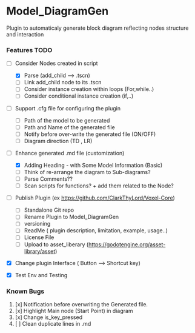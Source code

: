 # Model_DiagramGen
Plugin to automaticaly generate block diagram reflecting nodes structure and interaction


### Features TODO
- [ ] Consider Nodes created in script 
	- [x] Parse (add_child --> .tscn)
	- [ ] Link add_child node to its .tscn
	- [ ] Consider instance creation within loops (For,while..)
	- [ ] Consider conditional instance creation (if,..)
		
- [ ] Support .cfg file for configuring the plugin
	- [ ] Path of the model to be generated
	- [ ] Path and Name of the generated file
	- [ ] Notify before over-write the generated file (ON/OFF)
	- [ ] Diagram direction (TD , LR)
		
- [ ] Enhance generated .md file (customization)
	- [x] Adding Heading - with Some Model Information (Basic)
	- [ ] Think of re-arrange the diagram to Sub-diagrams?
	- [ ] Parse Comments??
	- [ ] Scan scripts for functions? + add them related to the Node?
		
- [ ] Publish Plugin (ex https://github.com/ClarkThyLord/Voxel-Core)
	- [ ] Standalone Git repo
	- [ ] Rename Plugin to Model_DiagramGen
	- [ ] versioning
	- [ ] ReadMe ( plugin description, limitation, example, usage..)
	- [ ] License File
	- [ ] Upload to asset_liberary (https://godotengine.org/asset-library/asset)
		
- [x] Change plugin Interface ( Button --> Shortcut key)

- [x] Test Env and Testing

	

### Known Bugs
  1. [x] Notification before overwriting the Generated file.
  2. [x] Highlight Main node (Start Point) in diagram
  3. [x] Change is_key_pressed
  4. [ ] Clean duplicate lines in .md
